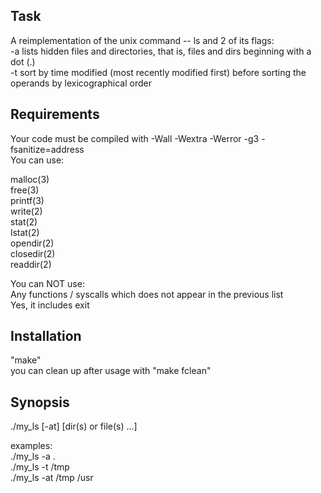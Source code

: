 ## Task  
A reimplementation of the unix command -- ls and 2 of its flags:  
  -a lists hidden files and directories, that is, files and dirs beginning with a dot (.)      
  -t sort by time modified (most recently modified first) before sorting the operands by lexicographical order  

## Requirements  
Your code must be compiled with -Wall -Wextra -Werror -g3 -fsanitize=address  
You can use:  

malloc(3)  
free(3)  
printf(3)  
write(2)  
stat(2)  
lstat(2)  
opendir(2)  
closedir(2)    
readdir(2)  

You can NOT use:  
Any functions / syscalls which does not appear in the previous list  
Yes, it includes exit  

## Installation  
"make"  
you can clean up after usage with "make fclean"    

## Synopsis  
./my_ls [-at] [dir(s) or file(s) ...]  

examples:  
./my_ls -a .  
./my_ls -t /tmp  
./my_ls -at /tmp /usr  
